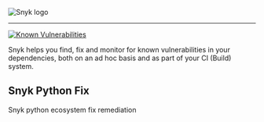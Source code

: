 ![Snyk logo](https://snyk.io/style/asset/logo/snyk-print.svg)

***

[![Known Vulnerabilities](https://snyk.io/test/github/snyk/python-fix/badge.svg)](https://snyk.io/test/github/snyk/python-fix)


Snyk helps you find, fix and monitor for known vulnerabilities in your dependencies, both on an ad hoc basis and as part of your CI (Build) system.

## Snyk Python Fix
Snyk python ecosystem fix remediation
